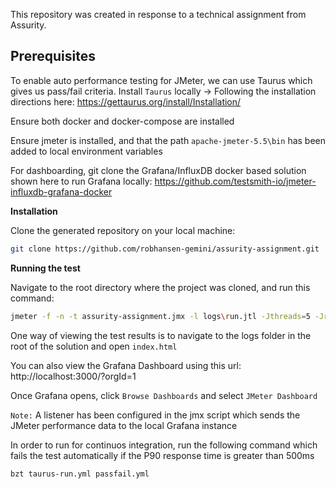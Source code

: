 
This repository was created in response to a technical assignment from Assurity.

## Prerequisites

To enable auto performance testing for JMeter, we can use Taurus which gives us pass/fail criteria.
Install `Taurus` locally -> Following the installation directions here: https://gettaurus.org/install/Installation/

Ensure both docker and docker-compose are installed

Ensure jmeter is installed, and that the path `apache-jmeter-5.5\bin` has been added to local environment variables

For dashboarding, git clone the Grafana/InfluxDB docker based solution shown here to run Grafana locally:
https://github.com/testsmith-io/jmeter-influxdb-grafana-docker


**Installation**

Clone the generated repository on your local machine:

```bash
git clone https://github.com/robhansen-gemini/assurity-assignment.git
```

**Running the test**

Navigate to the root directory where the project was cloned, and run this command:

```bash
jmeter -f -n -t assurity-assignment.jmx -l logs\run.jtl -Jthreads=5 -Jrampup=5 -Jduration=60 -Jthroughput=10.0 -e -o logs
```

One way of viewing the test results is to navigate to the logs folder in the root of the solution and open `index.html`


You can also view the Grafana Dashboard using this url: http://localhost:3000/?orgId=1

Once Grafana opens, click `Browse Dashboards` and select `JMeter Dashboard`

`Note:` A listener has been configured in the jmx script which sends the JMeter performance data to the local Grafana instance


In order to run for continuos integration, run the following command which fails the test automatically if the P90 response time is greater than 500ms
```bash
bzt taurus-run.yml passfail.yml
```